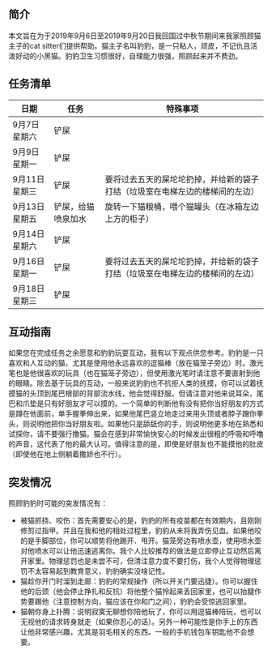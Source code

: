 ## 简介

本文旨在为于2019年9月6日至2019年9月20日我回国过中秋节期间来我家照顾猫主子的cat sitter们提供帮助。猫主子名叫豹豹，是一只粘人，顽皮，不记仇且活泼好动的小黑猫。豹豹卫生习惯很好，自理能力很强，照顾起来并不费劲。

## 任务清单
| 日期  | 任务 | 特殊事项 |
| ------------- | ------------- |------------- |
|9月7日 星期六|铲屎||
|9月9日 星期一|铲屎||
|9月11日 星期三|铲屎|要将过去五天的屎坨坨扔掉，并给新的袋子打结（垃圾室在电梯左边的楼梯间的左边）|
|9月13日 星期五|铲屎，给猫喷泉加水|旋转一下猫粮桶，喂个猫罐头（在冰箱左边上方的柜子）|
|9月14日 星期六|铲屎|
|9月16日 星期一|铲屎|要将过去五天的屎坨坨扔掉，并给新的袋子打结（垃圾室在电梯左边的楼梯间的左边）|
|9月18日 星期三|铲屎||


## 互动指南

如果您在完成任务之余愿意和豹豹玩耍互动，我有以下观点供您参考。豹豹是一只喜欢和人互动的猫，尤其是使用他永远喜欢的逗猫棒（放在猫笼子旁边）时。激光笔也是他很喜欢的玩具（也在猫笼子旁边），但使用激光笔时请注意不要直射到他的眼睛。除去基于玩具的互动，一般来说豹豹也不抗拒人类的抚摸，你可以试着抚摸猫的头顶到尾巴根部的背部流水线，他会觉得舒服。但请注意对他来说耳朵，尾巴和爪垫是只有好朋友才可以摸的。一个简单的判断他有没有把你当好朋友的方式是蹲在他面前，单手握拳伸出来，如果他尾巴竖立地走过来用头顶或者脖子蹭你拳头，则说明他把你当好朋友啦。如果他只是舔舐你的手，则说明他更多地在熟悉和试探你，请不要强行撸猫。猫会在感到非常愉快安心的时候发出很粗的呼吸和呼噜的声音，这代表了他的最大认可。值得注意的是，即使是好朋友也不能摸他的肚皮（即使他在地上侧躺着撒娇也不行）。

## 突发情况

照顾豹豹时可能的突发情况有：
  - 被猫抓挠、咬伤：首先需要安心的是，豹豹的所有疫苗都在有效期内，且刚刚修剪过指甲。并且在我和他的相处过程里，豹豹从未将我弄伤见血。如果他咬的是手脚部位，你可以顺势将他踢开、甩开。猫笼旁边有喷水壶，使用喷水壶对他喷水可以让他迅速逃离你。我个人比较推荐的做法是立即停止互动然后离开家里。物理惩罚也是未尝不可，但清注意力度不要打伤，我个人觉得物理惩罚不太容易起到教育意义，豹豹确实没啥记性。
  - 猫趁你开门时溜到走廊：豹豹的常规操作（所以开关门要迅捷）。你可以握住他的后颈（他会停止挣扎和反抗）将他整个猫拎起来丢回家里，也可以抬腿作势要踢他（注意控制方向，猫应该在你和门之间），豹豹会受惊逃回家里。
  - 猫朝你身上扑腾：说明寂寞无聊想你陪他玩了，你可以用逗猫棒陪玩，也可以无视他的请求转身就走（如果你忍心的话）。另外一种可能性是你手上的东西让他非常感兴趣，尤其是羽毛相关的东西。一般的手机钱包车钥匙他不会想要。
